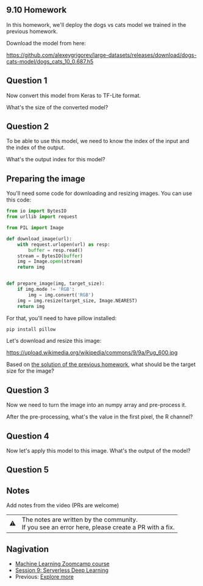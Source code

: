 ## 9.10 Homework

In this homework, we'll deploy the dogs vs cats model we trained in the previous 
homework.

Download the model from here: 

https://github.com/alexeygrigorev/large-datasets/releases/download/dogs-cats-model/dogs_cats_10_0.687.h5


## Question 1

Now convert this model from Keras to TF-Lite format.

What's the size of the converted model? 


## Question 2

To be able to use this model, we need to know the index of the input and 
the index of the output. 

What's the output index for this model? 


## Preparing the image

You'll need some code for downloading and resizing images. You can use 
this code:

```python
from io import BytesIO
from urllib import request

from PIL import Image

def download_image(url):
    with request.urlopen(url) as resp:
        buffer = resp.read()
    stream = BytesIO(buffer)
    img = Image.open(stream)
    return img


def prepare_image(img, target_size):
    if img.mode != 'RGB':
        img = img.convert('RGB')
    img = img.resize(target_size, Image.NEAREST)
    return img
```

For that, you'll need to have pillow installed:

```bash
pip install pillow
```

Let's download and resize this image: 

https://upload.wikimedia.org/wikipedia/commons/9/9a/Pug_600.jpg

Based on [the solution of the previous homework](https://github.com/alexeygrigorev/mlbookcamp-code/blob/master/course-zoomcamp/08-deep-learning/CNN_solution.ipynb),
what should be the target size for the image?


## Question 3

Now we need to turn the image into an numpy array and pre-process it. 

After the pre-processing, what's the value in the first pixel, the R channel?


## Question 4 

Now let's apply this model to this image. What's the output of the model?


## 

## Question 5





## Notes

Add notes from the video (PRs are welcome)


<table>
   <tr>
      <td>⚠️</td>
      <td>
         The notes are written by the community. <br>
         If you see an error here, please create a PR with a fix.
      </td>
   </tr>
</table>


## Nagivation

* [Machine Learning Zoomcamp course](../)
* [Session 9: Serverless Deep Learning](./)
* Previous: [Explore more](09-explore-more.md)